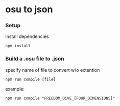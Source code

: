 # osu to json


### Setup
install dependencies
```
npm install
```

### Build a .osu file to .json
specify name of file to convert w/o extention
```
npm run compile [file]
```
example:
```
npm run compile "FREEDOM_DiVE_[FOUR_DIMENSIONS]"
```
